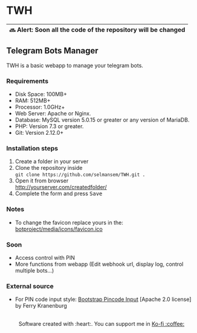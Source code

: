 # TWH

| :soon: **Alert:** Soon all the code of the repository will be changed |
| --- |
## Telegram Bots Manager
TWH is a basic webapp to manage your telegram bots.

### Requirements
- Disk Space: 100MB+
- RAM: 512MB+
- Processor: 1.0GHz+
- Web Server: Apache or Nginx.
- Database: MySQL version 5.0.15 or greater or any version of MariaDB.
- PHP: Version 7.3 or greater.
- Git: Version 2.12.0+

### Installation steps
1. Create a folder in your server
2. Clone the repository inside\
  `git clone https://github.com/selmansem/TWH.git .`
3. Open it from browser\
  <http://yourserver.com/createdfolder/>
4. Complete the form and press <kbd>Save</kbd>

### Notes
- To change the favicon replace yours in the:\
    [botproject/media/icons/favicon.ico](/media/icons/favicon.ico)

### Soon
- Access control with PIN
- More functions from webapp (Edit webhook url, display log, control multiple bots...)

### External source
- For PIN code input style: [Bootstrap Pincode Input](https://github.com/fkranenburg/bootstrap-pincode-input) [Apache 2.0 license] by Ferry Kranenburg
<br><br>
<p align="center">Software created with :heart:. You can support me in <a href="https://ko-fi.com/esgonline">Ko-fi :coffee:</a></p>
